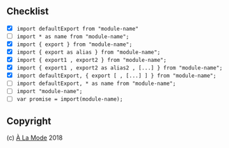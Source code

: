 
## Checklist

- [x] `import defaultExport from "module-name"`
- [ ] `import * as name from "module-name";`
- [x] `import { export } from "module-name";`
- [x] `import { export as alias } from "module-name";`
- [x] `import { export1 , export2 } from "module-name";`
- [x] `import { export1 , export2 as alias2 , [...] } from "module-name";`
- [x] `import defaultExport, { export [ , [...] ] } from "module-name";`
- [ ] `import defaultExport, * as name from "module-name";`
- [ ] `import "module-name";`
- [ ] `var promise = import(module-name);`

## Copyright

(c) [À La Mode][1] 2018

[1]: https://alamode.cc
